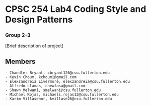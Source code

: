 # CPSC 254 Lab4 Coding Style and Design Patterns
### Group 2-3
[Brief description of project]
## Members
    - Chandler Bryant, cbryant126@csu.fullerton.edu
    - Kevin Choum, kchoum1@gmail.com
    - Elexzandreia Livermore, elexzandreia@csu.fullerton.edu
    - Alfredo Llamas, chewfasa@gmail.com
    - Shawn Melwani, smelwani@csu.fullerton.edu
    - Michael Rojas, michaels.rojas13@csu.fullerton.edu
    - Karim Villasenor, kvillase26@csu.fullerton.edu
